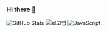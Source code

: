### Hi there 👋

<!--
**Panseung/Panseung** is a ✨ _special_ ✨ repository because its `README.md` (this file) appears on your GitHub profile.

Here are some ideas to get you started:

- 🔭 I’m currently working on ...
- 🌱 I’m currently learning ...
- 👯 I’m looking to collaborate on ...
- 🤔 I’m looking for help with ...
- 💬 Ask me about ...
- 📫 How to reach me: ...
- 😄 Pronouns: ...
- ⚡ Fun fact: ...
-->
![GitHub Stats](https://github-readme-stats.vercel.app/api?username=Panseung&theme=radical)
![로고명](htt[s://img.shields.io/badge/로고명-원하는색상코드.svg?&style=for-the-badge&logo=로고명&logoColor=로고색상)
![JavaScript](htt[s://img.shields.io/badge/Javascript-#F7DF1E.svg?&style=for-the-badge&logo=JavaScript&logoColor=#F7DF1E)
